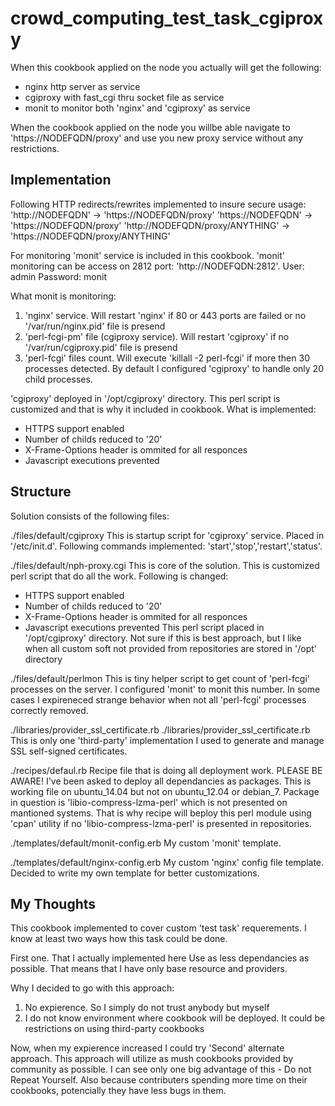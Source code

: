 crowd_computing_test_task_cgiproxy
==========================
When this cookbook applied on the node you actually will get the following:
 - nginx http server as service
 - cgiproxy with fast_cgi thru socket file as service
 - monit to monitor both 'nginx' and 'cgiproxy' as service

When the cookbook applied on the node you willbe able navigate to 'https://NODEFQDN/proxy' and use you new proxy service without any restrictions.

Implementation
--------------
Following HTTP redirects/rewrites implemented to insure secure usage:
'http://NODEFQDN' -> 'https://NODEFQDN/proxy'
'https://NODEFQDN' -> 'https://NODEFQDN/proxy'
'http://NODEFQDN/proxy/ANYTHING' -> 'https://NODEFQDN/proxy/ANYTHING'

For monitoring 'monit' service is included in this cookbook. 
'monit' monitoring can be access on 2812 port: 'http://NODEFQDN:2812'.
User: admin
Password: monit

What monit is monitoring:
1. 'nginx' service. Will restart 'nginx' if 80 or 443 ports are failed or no '/var/run/nginx.pid' file is presend
2. 'perl-fcgi-pm' file (cgiproxy service). Will restart 'cgiproxy' if no '/var/run/cgiproxy.pid' file is presend
3. 'perl-fcgi' files count. Will execute 'killall -2 perl-fcgi' if more then 30 processes detected. By default I configured 'cgiproxy' to         handle only 20 child processes.


'cgiproxy' deployed in '/opt/cgiproxy' directory. This perl script is customized and that is why it included in cookbook.
What is implemented:
- HTTPS support enabled
- Number of childs reduced to '20'
- X-Frame-Options header is ommited for all responces
- Javascript executions prevented

Structure
---------
Solution consists of the following files:

./files/default/cgiproxy
This is startup script for 'cgiproxy' service. Placed in '/etc/init.d'. Following commands implemented: 'start','stop','restart','status'.

./files/default/nph-proxy.cgi
This is core of the solution. This is customized perl script that do all the work.
Following is changed:
- HTTPS support enabled
- Number of childs reduced to '20'
- X-Frame-Options header is ommited for all responces
- Javascript executions prevented
This perl script placed in '/opt/cgiproxy' directory. Not sure if this is best approach, but I like when all custom soft not provided from repositories are stored in '/opt' directory
    
./files/default/perlmon
This is tiny helper script to get count of 'perl-fcgi' processes on the server. I configured 'monit' to monit this number. In some cases I expireneced strange behavior when not all 'perl-fcgi' processes correctly removed.
    
./libraries/provider_ssl_certificate.rb
./libraries/provider_ssl_certificate.rb
This is only one 'third-party' implementation I used to generate and manage SSL self-signed certificates.
    
./recipes/defaul.rb
Recipe file that is doing all deployment work. PLEASE BE AWARE! I've been asked to deploy all dependancies as packages. This is working file on ubuntu_14.04 but not on ubuntu_12.04 or debian_7. Package in question is 'libio-compress-lzma-perl' which is not presented on mantioned systems. That is why recipe will beploy       this perl module using 'cpan' utility if no 'libio-compress-lzma-perl' is presented in repositories.

./templates/default/monit-config.erb
My custom 'monit' template.

./templates/default/nginx-config.erb
My custom 'nginx' config file template. Decided to write my own template for better customizations.

My Thoughts
-----------
This cookbook implemented to cover custom 'test task' requerements.
I know at least two ways how this task could be done.

First one. That I actually implemented here
Use as less dependancies as possible. That means that I have only base resource and providers.

Why I decided to go with this approach:
1. No expierence. So I simply do not trust anybody but myself
2. I do not know environment where cookbook will be deployed. It could be restrictions on using third-party cookbooks

Now, when my expierence increased I could try 'Second' alternate approach.
This approach will utilize as mush cookbooks provided by community as possible. I can see only one big advantage of this - Do not Repeat Yourself. Also because contributers spending more time on their cookbooks, potencially they have less bugs in them.
